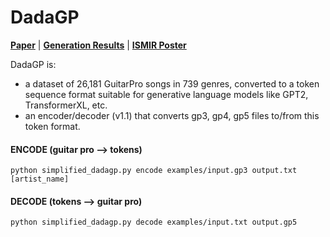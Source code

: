 # DadaGP

[**Paper**](https://archives.ismir.net/ismir2021/paper/000076.pdf) | [**Generation Results**](https://drive.google.com/drive/folders/1USNH8olG9uy6vodslM3iXInBT725zult?usp=sharing) | [**ISMIR Poster**](https://s3.eu-west-1.amazonaws.com/production-main-contentbucket52d4b12c-1x4mwd6yn8qjn/8ed232c2-bcce-46aa-a735-d24b865644ef.pdf) 

DadaGP is:

* a dataset of 26,181 GuitarPro songs in 739 genres, converted to a token sequence format suitable for generative language models like GPT2, TransformerXL, etc.
* an encoder/decoder (v1.1) that converts gp3, gp4, gp5 files to/from this token format.

#### ENCODE (guitar pro --> tokens)
```
python simplified_dadagp.py encode examples/input.gp3 output.txt [artist_name]
```

#### DECODE (tokens --> guitar pro)
```
python simplified_dadagp.py decode examples/input.txt output.gp5
```